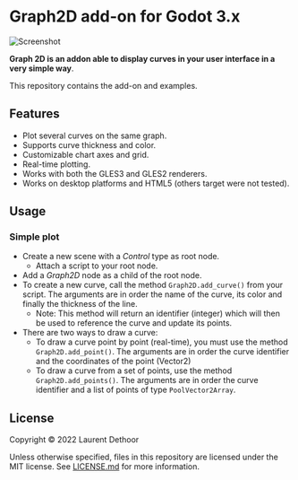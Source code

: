 # Graph2D add-on for Godot 3.x

![Screenshot](https://raw.githubusercontent.com/LD2Studio/graph-2d/master/screenshots/screenshot_01.png)

**Graph 2D is an addon able to display curves in your user interface in a very simple way**.

This repository contains the add-on and examples.

## Features

- Plot several curves on the same graph.
- Supports curve thickness and color.
- Customizable chart axes and grid.
- Real-time plotting.
- Works with both the GLES3 and GLES2 renderers.
- Works on desktop platforms and HTML5 (others target were not tested).

## Usage

### Simple plot
- Create a new scene with a *Control* type as root node.
    - Attach a script to your root node.
- Add a *Graph2D* node as a child of the root node.
- To create a new curve, call the method `Graph2D.add_curve()` from your script. The arguments are in order the name of the curve, its color and finally the thickness of the line.
    - Note: This method will return an identifier (integer) which will then be used to reference the curve and update its points.
- There are two ways to draw a curve:
    - To draw a curve point by point (real-time), you must use the method `Graph2D.add_point()`. The arguments are in order the curve identifier and the coordinates of the point (Vector2)
    - To draw a curve from a set of points, use the method `Graph2D.add_points()`. The arguments are in order the curve identifier and a  list of points of type `PoolVector2Array`.


## License

Copyright © 2022 Laurent Dethoor

Unless otherwise specified, files in this repository are licensed under the
MIT license. See [LICENSE.md](LICENSE.md) for more information.


